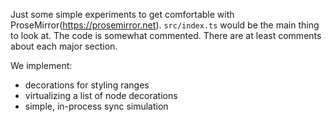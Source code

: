 Just some simple experiments to get comfortable with ProseMirror(https://prosemirror.net).
`src/index.ts` would be the main thing to look at. The code is somewhat commented.
There are at least comments about each major section.

We implement:

- decorations for styling ranges
- virtualizing a list of node decorations
- simple, in-process sync simulation
